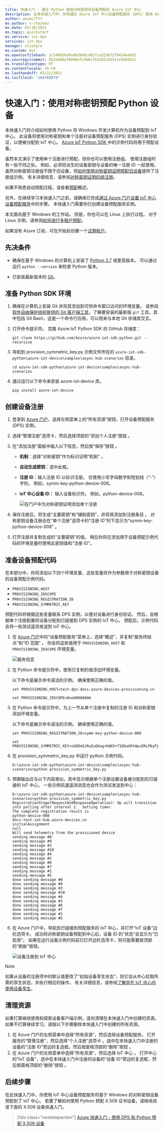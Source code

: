```yaml
---
title: 快速入门 - 通过 Python 使用对称密钥将设备预配到 Azure IoT 中心
description: 在本快速入门中，你将通过 Azure IoT 中心设备预配服务 (DPS) 使用 Azure IoT Python SDK 将对称密钥设备预配到 IoT 中心
author: wesmc7777
ms.author: v-chazhou
ms.date: 03/16/2021
ms.topic: quickstart
ms.service: iot-dps
services: iot-dps
manager: eliotgra
ms.custom: mvc
ms.openlocfilehash: 1c54985bd9ad6d9e0cd627ca32367279424ee692
ms.sourcegitcommit: 8b3a588ef0949efc5b0cfb5285c8191ce5b05651
ms.translationtype: HT
ms.contentlocale: zh-CN
ms.lasthandoff: 03/22/2021
ms.locfileid: "104765879"
---
```

# <a name="quickstart-provision-a-python-device-with-symmetric-keys"></a>快速入门：使用对称密钥预配 Python 设备

本快速入门将介绍如何使用 Python 将 Windows 开发计算机作为设备预配到 IoT 中心。 此设备将使用对称密钥和单个注册对设备预配服务 (DPS) 实例进行身份验证，以便被分配到 IoT 中心。 [Azure IoT Python SDK ](https://github.com/Azure/azure-iot-sdk-python) 中的示例代码将用于预配设备。 

虽然本文演示了使用单个注册进行预配，但你也可以使用注册组。 使用注册组时有一些不同之处。 例如，必须将派生的设备密钥与设备的唯一注册 ID 一起使用。 虽然对称密钥注册组不限于旧设备，但[如何使用对称密钥证明预配旧设备](how-to-legacy-device-symm-key.md)提供了注册组示例。 有关详细信息，请参阅[对称密钥证明的组注册](concepts-symmetric-key-attestation.md#group-enrollments)。

如果不熟悉自动预配过程，请查看[预配](about-iot-dps.md#provisioning-process)概述。 

另外，在继续学习本快速入门之前，请确保已完成[通过 Azure 门户设置 IoT 中心设备预配服务](./quick-setup-auto-provision.md)中的步骤。 本快速入门需要你已创建设备预配服务实例。

本文面向基于 Windows 的工作站。 但是，你也可以在 Linux 上执行过程。 对于 Linux 示例，请参阅[如何进行多租户预配](how-to-provision-multitenant.md)。


如果没有 Azure 订阅，可在开始前创建一个[试用帐户](https://www.microsoft.com/china/azure/index.html?fromtype=cn)。


## <a name="prerequisites"></a>先决条件

* 确保在基于 Windows 的计算机上安装了 [Python 3.7](https://www.python.org/downloads/) 或更高版本。 可以通过运行 `python --version` 来检查 Python 版本。

* 已安装最新版本的 [Git](https://git-scm.com/download/)。

<a id="setupdevbox"></a>

## <a name="prepare-the-python-sdk-environment"></a>准备 Python SDK 环境 

1. 确保在计算机上安装 Git 并将其添加到可供命令窗口访问的环境变量。 请参阅[软件自由保护组织提供的 Git 客户端工具](https://git-scm.com/download/)，了解要安装的最新版 `git` 工具，其中包括 Git Bash，这是一个命令行应用，可以用来与本地 Git 存储库交互。 

2. 打开命令提示符。 克隆 Azure IoT Python SDK 的 GitHub 存储库：
    
    ```console
    git clone https://github.com/Azure/azure-iot-sdk-python.git --recursive
    ```
3. 导航到 provision_symmetric_key.py 示例文件所在的 `azure-iot-sdk-python\azure-iot-device\samples\async-hub-scenarios` 目录。
   
   ```console
   cd azure-iot-sdk-python\azure-iot-device\samples\async-hub-scenarios
   ```
4. 通过运行以下命令来安装 azure-iot-device 库。

    ```console
    pip install azure-iot-device
    ```


## <a name="create-a-device-enrollment"></a>创建设备注册

1. 登录到 [Azure 门户](https://portal.azure.cn)，选择左侧菜单上的“所有资源”按钮，打开设备预配服务 (DPS) 实例。

2. 选择“管理注册”选项卡，然后选择顶部的“添加个人注册”按钮   。 

3. 在“添加注册”面板中输入以下信息，然后按“保存”按钮   。

   - **机制**：选择“对称密钥”作为标识证明“机制”   。

   - **自动生成密钥**：选中此框。

   - **注册 ID**：输入注册 ID 以标识注册。 仅使用小写字母数字和短划线（“-”）字符。 例如，symm-key-python-device-008。

   - **IoT 中心设备 ID：** 输入设备标识符。 例如，python-device-008。

     ![在门户中为对称密钥证明添加单个注册](./media/quick-create-device-symm-key-python/create-individual-enrollment-python.png)

4. 保存注册后，将生成“主要密钥”和“辅助密钥”，并将其添加到注册条目 。 对称密钥设备注册会在“单个注册”选项卡的“注册 ID”列下显示为“symm-key-python-device-008” 。 

5. 打开注册并复制生成的“主要密钥”的值。 稍后你将在添加用于设备预配示例代码的环境变量时使用此密钥值和“注册 ID”。



<a id="firstbootsequence"></a>

## <a name="prepare-the-device-provisioning-code"></a>准备设备预配代码

在本部分中，你将添加以下四个环境变量，这些变量将作为参数用于对称密钥设备的设备预配示例代码。 

* `PROVISIONING_HOST`
* `PROVISIONING_IDSCOPE`
* `PROVISIONING_REGISTRATION_ID`
* `PROVISIONING_SYMMETRIC_KEY`

预配代码将根据这些变量联系 DPS 实例，以便对设备进行身份验证。 然后，会根据单个注册配置将设备分配到已链接到 DPS 实例的 IoT 中心。 预配后，示例代码会将一些测试遥测发送到 IoT 中心。

1. 在 [Azure 门户](https://portal.azure.cn)中的“设备预配服务”菜单上，选择“概述”，并复制“服务终结点”和“ID 范围” 。 你会将这些值用于 `PROVISIONING_HOST` 和 `PROVISIONING_IDSCOPE` 环境变量。

    ![服务信息](./media/quick-create-device-symm-key-python/extract-dps-endpoints.png)

2. 在 Python 命令提示符中，使用已复制的值添加环境变量。 

    以下命令是展示命令语法的示例。 确保使用正确的值。

    ```console
    set PROVISIONING_HOST=test-dps-docs.azure-devices-provisioning.cn
    ```

    ```console
    set PROVISIONING_IDSCOPE=0ne00000A0A
    ```

3. 在 Python 命令提示符中，为上一节从单个注册中复制的注册 ID 和对称密钥添加环境变量。 

    以下命令是展示命令语法的示例。 确保使用正确的值。

    ```console
    set PROVISIONING_REGISTRATION_ID=symm-key-python-device-008
    ```

    ```console
    set PROVISIONING_SYMMETRIC_KEY=sbDDeEzRuEuGKag+kQKV+T1QGakRtHpsERLP0yPjwR93TrpEgEh/Y07CXstfha6dhIPWvdD1nRxK5T0KGKA+nQ==
    ```

4. 在 provision_symmetric_key.py 中运行 python 示例代码。

    ```console
    D:\azure-iot-sdk-python\azure-iot-device\samples\async-hub-scenarios>python provision_symmetric_key.py
    ```

5. 预期输出应与以下内容类似，其中显示根据单个注册设置设备被分配到的已链接的 IoT 中心。 一些示例风速遥测消息也会作为测试发送到中心：

    ```output
    D:\azure-iot-sdk-python\azure-iot-device\samples\async-hub-scenarios>python provision_symmetric_key.py
    RegistrationStage(RequestAndResponseOperation): Op will transition into polling after interval 2.  Setting timer.
    The complete registration result is
    python-device-008
    docs-test-iot-hub.azure-devices.cn
    initialAssignment
    null
    Will send telemetry from the provisioned device
    sending message #8
    sending message #9
    sending message #3
    sending message #10
    sending message #4
    sending message #2
    sending message #6
    sending message #7
    sending message #1
    sending message #5
    done sending message #8
    done sending message #9
    done sending message #3
    done sending message #10
    done sending message #4
    done sending message #2
    done sending message #6
    done sending message #7
    done sending message #1
    done sending message #5
    ```
    
6. 在 Azure 门户中，导航到已链接到预配服务的 IoT 中心，并打开“IoT 设备”边栏选项卡。 成功将对称密钥设备预配到中心后，设备 ID 的“状态”会显示为“已启用”。 如果在运行设备示例代码前已打开边栏选项卡，则可能需要按顶部的“刷新”按钮。 

    ![设备注册到 IoT 中心](./media/quick-create-device-symm-key-python/hub-registration-python.png) 

> [!NOTE]
> 如果从设备的注册项中的默认值更改了“初始设备孪生状态”，则它会从中心拉取所需的孪生状态，并执行相应的操作。 有关详细信息，请参阅[了解并在 IoT 中心内使用设备孪生](../iot-hub/iot-hub-devguide-device-twins.md)。
>


## <a name="clean-up-resources"></a>清理资源

如果打算继续使用和探索设备客户端示例，请勿清理在本快速入门中创建的资源。 如果不打算继续学习，请按以下步骤删除本快速入门中创建的所有资源。

1. 在 Azure 门户的左侧菜单中选择“所有资源”，然后选择设备预配服务。 打开服务的“管理注册”，然后选择“个人注册”选项卡   。选中在本快速入门中注册的设备的“注册 ID”旁边的复选框，然后按窗格顶部的“删除”按钮   。 
1. 在 Azure 门户的左侧菜单中选择“所有资源”，然后选择 IoT 中心  。 打开中心的“IoT 设备”，选中在本快速入门中注册的设备的“设备 ID”旁边的复选框，然后按窗格顶部的“删除”按钮    。

## <a name="next-steps"></a>后续步骤

在此快速入门中，你使用 IoT 中心设备预配服务将基于 Windows 的对称密钥设备预配到了 IoT 中心。 若要了解如何使用 Python 预配 X.509 证书设备，请继续阅读下面的 X.509 设备快速入门。 

> [!div class="nextstepaction"]
> [Azure 快速入门 - 使用 DPS 和 Python 预配 X.509 设备](quick-create-simulated-device-x509-python.md)
